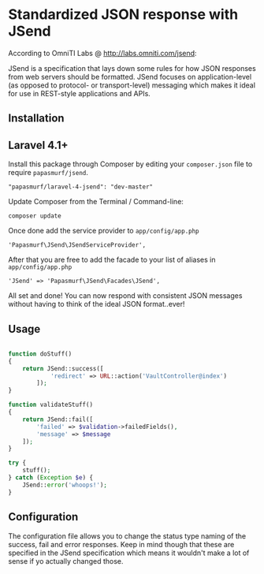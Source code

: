 # Standardized JSON response with JSend

According to OmniTI Labs @ http://labs.omniti.com/jsend:

JSend is a specification that lays down some rules for how JSON responses from web servers should be formatted. JSend focuses on application-level (as opposed to protocol- or transport-level) messaging which makes it ideal for use in REST-style applications and APIs.

## Installation

## Laravel 4.1+

Install this package through Composer by editing your `composer.json` file to require `papasmurf/jsend`.

	"papasmurf/laravel-4-jsend": "dev-master"

Update Composer from the Terminal / Command-line:

    composer update

Once done add the service provider to `app/config/app.php`

    'Papasmurf\JSend\JSendServiceProvider',

After that you are free to add the facade to your list of aliases in `app/config/app.php`

	'JSend' => 'Papasmurf\JSend\Facades\JSend',

All set and done! You can now respond with consistent JSON messages without
having to think of the ideal JSON format..ever!

## Usage

```php

function doStuff()
{
	return JSend::success([
			'redirect' => URL::action('VaultController@index')
		]);
}

function validateStuff()
{
	return JSend::fail([
		'failed' => $validation->failedFields(),
		'message' => $message
	]);
}

try {
	stuff();
} catch (Exception $e) {
	JSend::error('whoops!');	
}

```

## Configuration

The configuration file allows you to change the status type naming of the success,
fail and error responses. Keep in mind though that these are specified in the JSend
specification which means it wouldn't make a lot of sense if yo actually changed those.